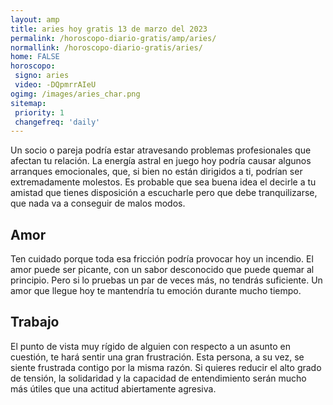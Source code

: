 ```yaml
---
layout: amp
title: aries hoy gratis 13 de marzo del 2023 
permalink: /horoscopo-diario-gratis/amp/aries/
normallink: /horoscopo-diario-gratis/aries/
home: FALSE
horoscopo:
 signo: aries
 video: -DQpmrrAIeU
ogimg: /images/aries_char.png
sitemap:
 priority: 1
 changefreq: 'daily'
---
```



Un socio o pareja podría estar atravesando problemas profesionales que afectan tu relación. La energía astral en juego hoy podría causar algunos arranques emocionales, que, si bien no están dirigidos a ti, podrían ser extremadamente molestos. Es probable que sea buena idea el decirle a tu amistad que tienes disposición a escucharle pero que debe tranquilizarse, que nada va a conseguir de malos modos.

## Amor

Ten cuidado porque toda esa fricción podría provocar hoy un incendio. El amor puede ser picante, con un sabor desconocido que puede quemar al principio. Pero si lo pruebas un par de veces más, no tendrás suficiente. Un amor que llegue hoy te mantendría tu emoción durante mucho tiempo.

## Trabajo

El punto de vista muy rígido de alguien con respecto a un asunto en cuestión, te hará sentir una gran frustración. Esta persona, a su vez, se siente frustrada contigo por la misma razón. Si quieres reducir el alto grado de tensión, la solidaridad y la capacidad de entendimiento serán mucho más útiles que una actitud abiertamente agresiva.